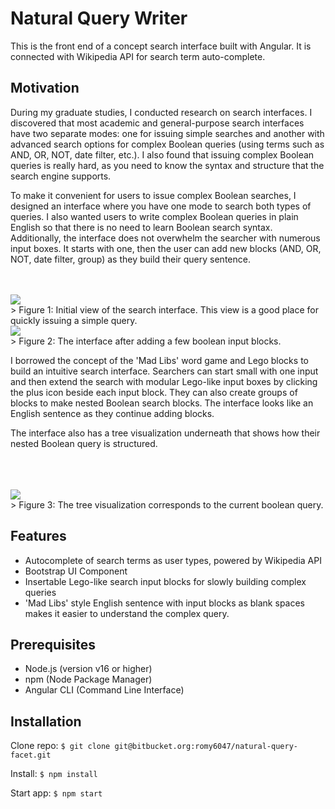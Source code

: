 # Natural Query Writer
This is the front end of a concept search interface built with Angular. It is connected with Wikipedia API for search term auto-complete.

## Motivation
During my graduate studies, I conducted research on search interfaces. I discovered that most academic and general-purpose search interfaces have two separate modes: one for issuing simple searches and another with advanced search options for complex Boolean queries (using terms such as AND, OR, NOT, date filter, etc.). I also found that issuing complex Boolean queries is really hard, as you need to know the syntax and structure that the search engine supports.

To make it convenient for users to issue complex Boolean searches, I designed an interface where you have one mode to search both types of queries. I also wanted users to write complex Boolean queries in plain English so that there is no need to learn Boolean search syntax. Additionally, the interface does not overwhelm the searcher with numerous input boxes. It starts with one, then the user can add new blocks (AND, OR, NOT, date filter, group) as they build their query sentence.<br><br><br>
<div align="left">
	<img src="https://bitbucket.org/romy6047/natural-query-facet/raw/aa1573719740a357ea3a2f66cef1b67a7b063f1b/src/assets/images/search_input_1.png">
</div>
> Figure 1: Initial view of the search interface. This view is a good place for quickly issuing a simple query.

<div align="left">
	<img src="https://bitbucket.org/romy6047/natural-query-facet/raw/274afa63be0887de2e1a0606afc07e2d26901660/src/assets/images/search_input_3.png">
</div>
> Figure 2: The interface after adding a few boolean input blocks.

I borrowed the concept of the 'Mad Libs' word game and Lego blocks to build an intuitive search interface. Searchers can start small with one input and then extend the search with modular Lego-like input boxes by clicking the plus icon beside each input block. They can also create groups of blocks to make nested Boolean search blocks. The interface looks like an English sentence as they continue adding blocks.

The interface also has a tree visualization underneath that shows how their nested Boolean query is structured.
<br><br><br><br>
<div align="left">
	<img src="https://bitbucket.org/romy6047/natural-query-facet/raw/274afa63be0887de2e1a0606afc07e2d26901660/src/assets/images/tree_visualization.png">
</div>
> Figure 3: The tree visualization corresponds to the current boolean query.

## Features
- Autocomplete of search terms as user types, powered by Wikipedia API
- Bootstrap UI Component
- Insertable Lego-like search input blocks for slowly building complex queries
- 'Mad Libs' style English sentence with input blocks as blank spaces makes it easier to understand the complex query.
	
## Prerequisites

- Node.js (version v16 or higher)
- npm (Node Package Manager)
- Angular CLI (Command Line Interface)

## Installation
Clone repo: `$ git clone git@bitbucket.org:romy6047/natural-query-facet.git`

Install: `$ npm install`

Start app: `$ npm start `
